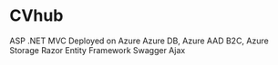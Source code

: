# CVhub

ASP .NET MVC 
Deployed on Azure
Azure DB, Azure AAD B2C, Azure Storage
Razor
Entity Framework
Swagger
Ajax
